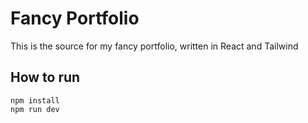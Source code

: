 # Fancy Portfolio
This is the source for my fancy portfolio, written in React and Tailwind

## How to run

```
npm install
npm run dev
```

